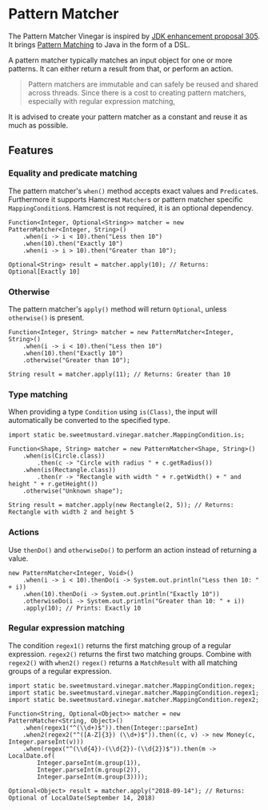 # Pattern Matcher

The Pattern Matcher Vinegar is inspired by [JDK enhancement proposal 305](http://openjdk.java.net/jeps/305).
It brings [Pattern Matching](https://en.wikipedia.org/wiki/Pattern_matching) to Java in the form of a DSL.

A pattern matcher typically matches an input object for one or more patterns.
It can either return a result from that, or perform an action.

> Pattern matchers are immutable and can safely be reused and shared across threads.
Since there is a cost to creating pattern matchers, especially with regular expression matching,

It is advised to create your pattern matcher as a constant and reuse it as much as possible.

## Features

### Equality and predicate matching

The pattern matcher's `when()` method accepts exact values and `Predicate`s. 
Furthermore it supports Hamcrest `Matcher`s or pattern matcher specific `MappingCondition`s.
Hamcrest is not required, it is an optional dependency.

```
Function<Integer, Optional<String>> matcher = new PatternMatcher<Integer, String>()
    .when(i -> i < 10).then("Less then 10")
    .when(10).then("Exactly 10")
    .when(i -> i > 10).then("Greater than 10");
    
Optional<String> result = matcher.apply(10); // Returns: Optional[Exactly 10]
```

### Otherwise

The pattern matcher's `apply()` method will return `Optional`, unless `otherwise()` is present.

```
Function<Integer, String> matcher = new PatternMatcher<Integer, String>()
    .when(i -> i < 10).then("Less then 10")
    .when(10).then("Exactly 10")
    .otherwise("Greater than 10");
    
String result = matcher.apply(11); // Returns: Greater than 10
```

### Type matching

When providing a type `Condition` using `is(Class)`, the input will automatically be converted to the specified type.

```
import static be.sweetmustard.vinegar.matcher.MappingCondition.is;

Function<Shape, String> matcher = new PatternMatcher<Shape, String>()
    .when(is(Circle.class))
        .then(c -> "Circle with radius " + c.getRadius())
    .when(is(Rectangle.class))
        .then(r -> "Rectangle with width " + r.getWidth() + " and height " + r.getHeight())
    .otherwise("Unknown shape");

String result = matcher.apply(new Rectangle(2, 5)); // Returns: Rectangle with width 2 and height 5
```

### Actions

Use `thenDo()` and `otherwiseDo()` to perform an action instead of returning a value.

```
new PatternMatcher<Integer, Void>()
    .when(i -> i < 10).thenDo(i -> System.out.println("Less then 10: " + i))
    .when(10).thenDo(i -> System.out.println("Exactly 10"))
    .otherwiseDo(i -> System.out.println("Greater than 10: " + i))
    .apply(10); // Prints: Exactly 10
```

### Regular expression matching

The condition `regex1()` returns the first matching group of a regular expression.
`regex2()` returns the first two matching groups. Combine with `regex2()` with `when2()`
`regex()` returns a `MatchResult` with all matching groups of a regular expression.

```
import static be.sweetmustard.vinegar.matcher.MappingCondition.regex;
import static be.sweetmustard.vinegar.matcher.MappingCondition.regex1;
import static be.sweetmustard.vinegar.matcher.MappingCondition.regex2;

Function<String, Optional<Object>> matcher = new PatternMatcher<String, Object>()
    .when(regex1("^(\\d+)$")).then(Integer::parseInt)
    .when2(regex2("^([A-Z]{3}) (\\d+)$")).then((c, v) -> new Money(c, Integer.parseInt(v)))
    .when(regex("^(\\d{4})-(\\d{2})-(\\d{2})$")).then(m -> LocalDate.of(
        Integer.parseInt(m.group(1)), 
        Integer.parseInt(m.group(2)),
        Integer.parseInt(m.group(3))));
        
Optional<Object> result = matcher.apply("2018-09-14"); // Returns: Optional of LocalDate(September 14, 2018)
```